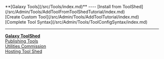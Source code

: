 <div class='linkbox'>
**[Galaxy Tools](/src/Tools/index.md)**
----
[Install from ToolShed](/src/Admin/Tools/AddToolFromToolShedTutorial/index.md)<br />
[Create Custom Tool](/src/Admin/Tools/AddToolTutorial/index.md)<br />
[Complete Tool Syntax](/src/Admin/Tools/ToolConfigSyntax/index.md)<br />

----
**[Galaxy ToolShed](/src/ToolShed/index.md)**<br />
[Publishing Tools](/src/ToolShed/PublishTool/index.md)<br />
[Utilities Commission](/src/IUC/index.md)<br />
[Hosting Tool Shed](/src/ToolShed/HostingALocalToolShed/index.md)<br />
</div>
